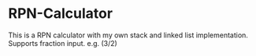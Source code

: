 # RPN-Calculator

This is a RPN calculator with my own stack and linked list implementation.
Supports fraction input. e.g. (3/2)
